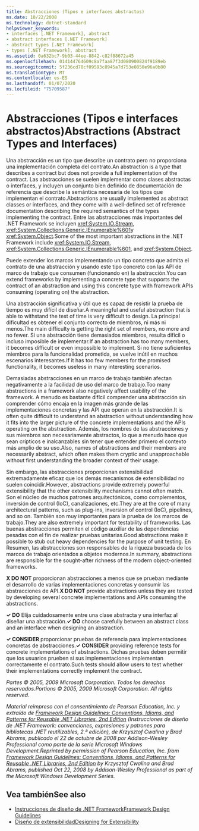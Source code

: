 ```yaml
---
title: Abstracciones (Tipos e interfaces abstractos)
ms.date: 10/22/2008
ms.technology: dotnet-standard
helpviewer_keywords:
- interfaces [.NET Framework], abstract
- abstract interfaces [.NET Framework]
- abstract types [.NET Framework]
- types [.NET Framework], abstract
ms.assetid: 0a632bc7-9b03-44ee-8842-c82f88672a45
ms.openlocfilehash: 014144764609c8a7faa87f3d080900824f9189eb
ms.sourcegitcommit: 5f236cd78cf09593c8945a7d753e0850e96a0b80
ms.translationtype: MT
ms.contentlocale: es-ES
ms.lasthandoff: 01/07/2020
ms.locfileid: "75709587"
---
```

# <a name="abstractions-abstract-types-and-interfaces"></a><span data-ttu-id="fb62d-102">Abstracciones (Tipos e interfaces abstractos)</span><span class="sxs-lookup"><span data-stu-id="fb62d-102">Abstractions (Abstract Types and Interfaces)</span></span>
<span data-ttu-id="fb62d-103">Una abstracción es un tipo que describe un contrato pero no proporciona una implementación completa del contrato.</span><span class="sxs-lookup"><span data-stu-id="fb62d-103">An abstraction is a type that describes a contract but does not provide a full implementation of the contract.</span></span> <span data-ttu-id="fb62d-104">Las abstracciones se suelen implementar como clases abstractas o interfaces, y incluyen un conjunto bien definido de documentación de referencia que describe la semántica necesaria de los tipos que implementan el contrato.</span><span class="sxs-lookup"><span data-stu-id="fb62d-104">Abstractions are usually implemented as abstract classes or interfaces, and they come with a well-defined set of reference documentation describing the required semantics of the types implementing the contract.</span></span> <span data-ttu-id="fb62d-105">Entre las abstracciones más importantes del .NET Framework se incluyen <xref:System.IO.Stream>, <xref:System.Collections.Generic.IEnumerable%601>y <xref:System.Object>.</span><span class="sxs-lookup"><span data-stu-id="fb62d-105">Some of the most important abstractions in the .NET Framework include <xref:System.IO.Stream>, <xref:System.Collections.Generic.IEnumerable%601>, and <xref:System.Object>.</span></span>  
  
 <span data-ttu-id="fb62d-106">Puede extender los marcos implementando un tipo concreto que admita el contrato de una abstracción y usando este tipo concreto con las API de marco de trabajo que consumen (funcionando en) la abstracción.</span><span class="sxs-lookup"><span data-stu-id="fb62d-106">You can extend frameworks by implementing a concrete type that supports the contract of an abstraction and using this concrete type with framework APIs consuming (operating on) the abstraction.</span></span>  
  
 <span data-ttu-id="fb62d-107">Una abstracción significativa y útil que es capaz de resistir la prueba de tiempo es muy difícil de diseñar.</span><span class="sxs-lookup"><span data-stu-id="fb62d-107">A meaningful and useful abstraction that is able to withstand the test of time is very difficult to design.</span></span> <span data-ttu-id="fb62d-108">La principal dificultad es obtener el conjunto correcto de miembros, ni más ni menos.</span><span class="sxs-lookup"><span data-stu-id="fb62d-108">The main difficulty is getting the right set of members, no more and no fewer.</span></span> <span data-ttu-id="fb62d-109">Si una abstracción tiene demasiados miembros, resulta difícil o incluso imposible de implementar.</span><span class="sxs-lookup"><span data-stu-id="fb62d-109">If an abstraction has too many members, it becomes difficult or even impossible to implement.</span></span> <span data-ttu-id="fb62d-110">Si no tiene suficientes miembros para la funcionalidad prometida, se vuelve inútil en muchos escenarios interesantes.</span><span class="sxs-lookup"><span data-stu-id="fb62d-110">If it has too few members for the promised functionality, it becomes useless in many interesting scenarios.</span></span>  
  
 <span data-ttu-id="fb62d-111">Demasiadas abstracciones en un marco de trabajo también afectan negativamente a la facilidad de uso del marco de trabajo.</span><span class="sxs-lookup"><span data-stu-id="fb62d-111">Too many abstractions in a framework also negatively affect usability of the framework.</span></span> <span data-ttu-id="fb62d-112">A menudo es bastante difícil comprender una abstracción sin comprender cómo encaja en la imagen más grande de las implementaciones concretas y las API que operan en la abstracción.</span><span class="sxs-lookup"><span data-stu-id="fb62d-112">It is often quite difficult to understand an abstraction without understanding how it fits into the larger picture of the concrete implementations and the APIs operating on the abstraction.</span></span> <span data-ttu-id="fb62d-113">Además, los nombres de las abstracciones y sus miembros son necesariamente abstractos, lo que a menudo hace que sean crípticos e inalcanzables sin tener que entender primero el contexto más amplio de su uso.</span><span class="sxs-lookup"><span data-stu-id="fb62d-113">Also, names of abstractions and their members are necessarily abstract, which often makes them cryptic and unapproachable without first understanding the broader context of their usage.</span></span>  
  
 <span data-ttu-id="fb62d-114">Sin embargo, las abstracciones proporcionan extensibilidad extremadamente eficaz que los demás mecanismos de extensibilidad no suelen coincidir.</span><span class="sxs-lookup"><span data-stu-id="fb62d-114">However, abstractions provide extremely powerful extensibility that the other extensibility mechanisms cannot often match.</span></span> <span data-ttu-id="fb62d-115">Son el núcleo de muchos patrones arquitectónicos, como complementos, inversión de control (IoC), canalizaciones, etc.</span><span class="sxs-lookup"><span data-stu-id="fb62d-115">They are at the core of many architectural patterns, such as plug-ins, inversion of control (IoC), pipelines, and so on.</span></span> <span data-ttu-id="fb62d-116">También son muy importantes para la prueba de los marcos de trabajo.</span><span class="sxs-lookup"><span data-stu-id="fb62d-116">They are also extremely important for testability of frameworks.</span></span> <span data-ttu-id="fb62d-117">Las buenas abstracciones permiten el código auxiliar de las dependencias pesadas con el fin de realizar pruebas unitarias.</span><span class="sxs-lookup"><span data-stu-id="fb62d-117">Good abstractions make it possible to stub out heavy dependencies for the purpose of unit testing.</span></span> <span data-ttu-id="fb62d-118">En Resumen, las abstracciones son responsables de la riqueza buscada de los marcos de trabajo orientados a objetos modernos.</span><span class="sxs-lookup"><span data-stu-id="fb62d-118">In summary, abstractions are responsible for the sought-after richness of the modern object-oriented frameworks.</span></span>  
  
 <span data-ttu-id="fb62d-119">**X DO NOT** proporcionan abstracciones a menos que se prueban mediante el desarrollo de varias implementaciones concretas y consumir las abstracciones de API.</span><span class="sxs-lookup"><span data-stu-id="fb62d-119">**X DO NOT** provide abstractions unless they are tested by developing several concrete implementations and APIs consuming the abstractions.</span></span>  
  
 <span data-ttu-id="fb62d-120">**✓ DO** Elija cuidadosamente entre una clase abstracta y una interfaz al diseñar una abstracción.</span><span class="sxs-lookup"><span data-stu-id="fb62d-120">**✓ DO** choose carefully between an abstract class and an interface when designing an abstraction.</span></span>  
  
 <span data-ttu-id="fb62d-121">**✓ CONSIDER** proporcionar pruebas de referencia para implementaciones concretas de abstracciones.</span><span class="sxs-lookup"><span data-stu-id="fb62d-121">**✓ CONSIDER** providing reference tests for concrete implementations of abstractions.</span></span> <span data-ttu-id="fb62d-122">Dichas pruebas deben permitir que los usuarios prueben si sus implementaciones implementan correctamente el contrato.</span><span class="sxs-lookup"><span data-stu-id="fb62d-122">Such tests should allow users to test whether their implementations correctly implement the contract.</span></span>  
  
 <span data-ttu-id="fb62d-123">*Partes © 2005, 2009 Microsoft Corporation. Todos los derechos reservados.*</span><span class="sxs-lookup"><span data-stu-id="fb62d-123">*Portions © 2005, 2009 Microsoft Corporation. All rights reserved.*</span></span>  
  
 <span data-ttu-id="fb62d-124">*Material reimpreso con el consentimiento de Pearson Education, Inc. y extraído de [Framework Design Guidelines: Conventions, Idioms, and Patterns for Reusable .NET Libraries, 2nd Edition](https://www.informit.com/store/framework-design-guidelines-conventions-idioms-and-9780321545619) (Instrucciones de diseño de .NET Framework: convenciones, expresiones y patrones para bibliotecas .NET reutilizables, 2.ª edición), de Krzysztof Cwalina y Brad Abrams, publicado el 22 de octubre de 2008 por Addison-Wesley Professional como parte de la serie Microsoft Windows Development.*</span><span class="sxs-lookup"><span data-stu-id="fb62d-124">*Reprinted by permission of Pearson Education, Inc. from [Framework Design Guidelines: Conventions, Idioms, and Patterns for Reusable .NET Libraries, 2nd Edition](https://www.informit.com/store/framework-design-guidelines-conventions-idioms-and-9780321545619) by Krzysztof Cwalina and Brad Abrams, published Oct 22, 2008 by Addison-Wesley Professional as part of the Microsoft Windows Development Series.*</span></span>  
  
## <a name="see-also"></a><span data-ttu-id="fb62d-125">Vea también</span><span class="sxs-lookup"><span data-stu-id="fb62d-125">See also</span></span>

- [<span data-ttu-id="fb62d-126">Instrucciones de diseño de .NET Framework</span><span class="sxs-lookup"><span data-stu-id="fb62d-126">Framework Design Guidelines</span></span>](../../../docs/standard/design-guidelines/index.md)
- [<span data-ttu-id="fb62d-127">Diseño de extensibilidad</span><span class="sxs-lookup"><span data-stu-id="fb62d-127">Designing for Extensibility</span></span>](../../../docs/standard/design-guidelines/designing-for-extensibility.md)
